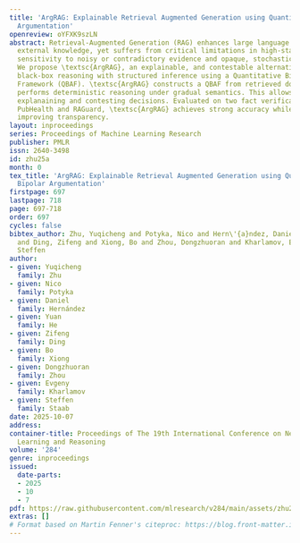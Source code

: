 ```yaml
---
title: 'ArgRAG: Explainable Retrieval Augmented Generation using Quantitative Bipolar
  Argumentation'
openreview: oYFXK9szLN
abstract: Retrieval-Augmented Generation (RAG) enhances large language models by incorporating
  external knowledge, yet suffers from critical limitations in high-stakes domains—namely,
  sensitivity to noisy or contradictory evidence and opaque, stochastic decision-making.
  We propose \textsc{ArgRAG}, an explainable, and contestable alternative that replaces
  black-box reasoning with structured inference using a Quantitative Bipolar Argumentation
  Framework (QBAF). \textsc{ArgRAG} constructs a QBAF from retrieved documents and
  performs deterministic reasoning under gradual semantics. This allows faithfully
  explanaining and contesting decisions. Evaluated on two fact verification benchmarks,
  PubHealth and RAGuard, \textsc{ArgRAG} achieves strong accuracy while significantly
  improving transparency.
layout: inproceedings
series: Proceedings of Machine Learning Research
publisher: PMLR
issn: 2640-3498
id: zhu25a
month: 0
tex_title: 'ArgRAG: Explainable Retrieval Augmented Generation using Quantitative
  Bipolar Argumentation'
firstpage: 697
lastpage: 718
page: 697-718
order: 697
cycles: false
bibtex_author: Zhu, Yuqicheng and Potyka, Nico and Hern\'{a}ndez, Daniel and He, Yuan
  and Ding, Zifeng and Xiong, Bo and Zhou, Dongzhuoran and Kharlamov, Evgeny and Staab,
  Steffen
author:
- given: Yuqicheng
  family: Zhu
- given: Nico
  family: Potyka
- given: Daniel
  family: Hernández
- given: Yuan
  family: He
- given: Zifeng
  family: Ding
- given: Bo
  family: Xiong
- given: Dongzhuoran
  family: Zhou
- given: Evgeny
  family: Kharlamov
- given: Steffen
  family: Staab
date: 2025-10-07
address:
container-title: Proceedings of The 19th International Conference on Neurosymbolic
  Learning and Reasoning
volume: '284'
genre: inproceedings
issued:
  date-parts:
  - 2025
  - 10
  - 7
pdf: https://raw.githubusercontent.com/mlresearch/v284/main/assets/zhu25a/zhu25a.pdf
extras: []
# Format based on Martin Fenner's citeproc: https://blog.front-matter.io/posts/citeproc-yaml-for-bibliographies/
---
```

